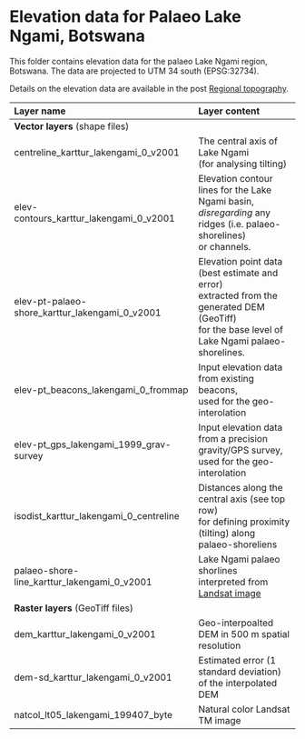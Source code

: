 # Elevation data for Palaeo Lake Ngami, Botswana

This folder contains elevation data for the palaeo Lake Ngami region, Botswana. The data are projected to UTM 34 south (EPSG:32734).

Details on the elevation data are available in the post [Regional topography](https://karttur.github.io/okavango/blog/oka-dem/).



| Layer name                                     | Layer content                                                                                                                                         |
|:-----------------------------------------------|:------------------------------------------------------------------------------------------------------------------------------------------------------|
| **Vector layers** (shape files)                |                                                                                                                                                       |
| centreline_karttur_lakengami_0_v2001           | The central axis of Lake Ngami<br> (for analysing tilting)                                                                                            |
| elev-contours_karttur_lakengami_0_v2001        | Elevation contour lines for the Lake Ngami basin, <br> _disregarding_ any ridges (i.e. palaeo-shorelines)<br> or channels.                            |
| elev-pt-palaeo-shore_karttur_lakengami_0_v2001 | Elevation point data (best estimate and error)<br>  extracted from the generated DEM (GeoTiff)<br>for the base level of Lake Ngami palaeo-shorelines. |
| elev-pt_beacons_lakengami_0_frommap            | Input elevation data from existing beacons,<br> used for the geo-interolation                                                                         |
| elev-pt_gps_lakengami_1999_grav-survey         | Input elevation data from a precision<br>gravity/GPS survey, used for the geo-interolation                                                            |
| isodist_karttur_lakengami_0_centreline         | Distances along the central axis (see top row)<br> for defining proximity (tilting) along palaeo-shoreliens                                           |
| palaeo-shore-line_karttur_lakengami_0_v2001    | Lake Ngami palaeo shorlines<br> interpreted from [Landsat image](../oka-landsat/)                                                                     |
| **Raster layers** (GeoTiff files)              |                                                                                                                                                       |
| dem_karttur_lakengami_0_v2001                  | Geo-interpoalted DEM in 500 m spatial resolution                                                                                                      |
| dem-sd_karttur_lakengami_0_v2001               | Estimated error (1 standard deviation) of the interpolated DEM                                                                                        |
| natcol_lt05_lakengami_199407_byte              | Natural color Landsat TM image                                                                                                                        |
